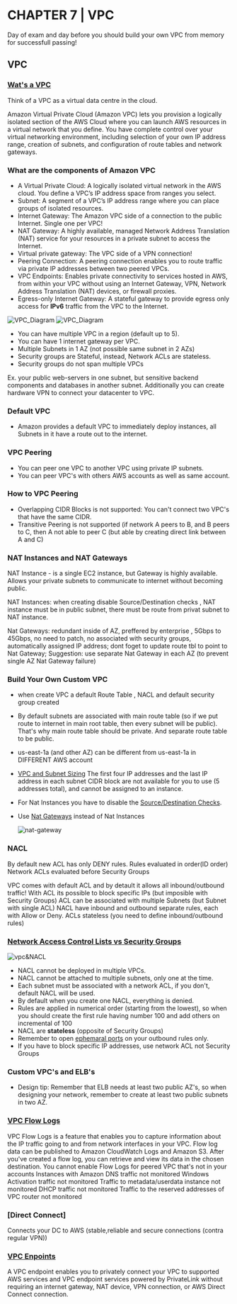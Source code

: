 # CHAPTER 7 | VPC


Day of exam and day before you should build your own VPC from memory for successfull passing!

## VPC

### [Wat's a VPC](https://aws.amazon.com/vpc/)

Think of a VPC as a virtual data centre in the cloud.

Amazon Virtual Private Cloud (Amazon VPC) lets you provision a logically isolated section of the AWS Cloud where you can launch AWS resources in a virtual network that you define. You have complete control over your virtual networking environment, including selection of your own IP address range, creation of subnets, and configuration of route tables and network gateways.

### What are the components of Amazon VPC

* A Virtual Private Cloud: A logically isolated virtual network in the AWS cloud. You define a VPC’s IP address space from ranges you select.
* Subnet: A segment of a VPC’s IP address range where you can place groups of isolated resources.
* Internet Gateway: The Amazon VPC side of a connection to the public Internet. Single one per VPC!
* NAT Gateway: A highly available, managed Network Address Translation (NAT) service for your resources in a private subnet to access the Internet.
* Virtual private gateway: The  VPC side of a VPN connection!
* Peering Connection: A peering connection enables you to route traffic via private IP addresses between two peered VPCs.
* VPC Endpoints: Enables private connectivity to services hosted in AWS, from within your VPC without using an Internet Gateway, VPN, Network Address Translation (NAT) devices, or firewall proxies.
* Egress-only Internet Gateway: A stateful gateway to provide egress only access for **IPv6** traffic from the VPC to the Internet.

![VPC_Diagram](https://www.mattbutton.com/images/2017/vpc-with-private-and-public-subnets.png)
![VPC_Diagram](https://neonta.com/wp-content/uploads/2017/01/vpc-diagram.png)

* You can have multiple VPC in a region (default up to 5).
* You can have 1 internet gateway per VPC.
* Multiple Subnets in 1 AZ (not possible same subnet in 2 AZs)
* Security groups are Stateful, instead, Network ACLs are stateless.
* Security groups do not span multiple VPCs

Ex. your public web-servers in one subnet, but sensitive backend components and databases in another subnet.
Additionally you can create hardware VPN to connect your datacenter to VPC.

### Default VPC

* Amazon provides a default VPC to immediately deploy instances, all Subnets in it have a route out to the internet.

### VPC Peering

* You can peer one VPC to another VPC using private IP subnets.
* You can peer VPC's with others AWS accounts as well as same account.

### How to VPC Peering

* Overlapping CIDR Blocks is not supported: You can't connect two VPC's that have the same CIDR.
* Transitive Peering is not supported (if network A peers to B, and B peers to C, then A not able to peer C (but able by creating direct link between A and C)



###  NAT Instances and NAT Gateways

NAT Instance - is a single EC2 instance, but Gateway is highly available.
Allows your private subnets to communicate to internet without becoming public.

NAT Instances: when creating disable Source/Destination checks , NAT instance must be in public subnet,
there must be route from privat subnet to NAT instance.

Nat Gateways: redundant inside of AZ, preffered by enterprise , 5Gbps to 45Gbps, no need to patch, no associated with security groups,
automatically assigned IP address; dont foget to update route tbl to point to Nat Gateway;
Suggestion: use separate Nat Gateway in each AZ (to prevent single AZ Nat Gateway failure)






### Build Your Own Custom VPC


* when create VPC a default Route Table , NACL and default security group created
* By default subnets are associated with main route table (so if we put route to internet in main root table, then every subnet will be public). That's why main route table should be private. And separate route table to be public.
* us-east-1a (and other AZ) can be different from us-east-1a in DIFFERENT AWS account


* [VPC and Subnet Sizing](https://docs.aws.amazon.com/vpc/latest/userguide/VPC_Subnets.html#vpc-subnet-basics) The first four IP addresses and the last IP address in each subnet CIDR block are not available for you to use (5 addresses total), and cannot be assigned to an instance.

* For Nat Instances you have to disable the [Source/Destination Checks](https://docs.aws.amazon.com/vpc/latest/userguide/VPC_NAT_Instance.html#EIP_Disable_SrcDestCheck).
* Use [Nat Gateways](https://docs.aws.amazon.com/vpc/latest/userguide/vpc-nat-gateway.html#nat-gateway-basics) instead of Nat Instances

    ![nat-gateway](https://docs.aws.amazon.com/vpc/latest/userguide/images/nat-gateway-diagram.png)


### NACL
By default new ACL has only DENY rules.
Rules evaluated in order(ID order)
Network ACLs evaluated before Security Groups


VPC comes with default ACL and by detault it allows all inbound/outbound traffic!
With ACL its possible to block specific IPs (but imposible with Security Groups)
ACL can be associated with multiple Subnets (but Subnet with single ACL) 
NACL have inbound and outbound separate rules, each with Allow or Deny.
ACLs stateless (you need to define inbound/outbound rules)



### [Network Access Control Lists vs Security Groups](https://docs.aws.amazon.com/vpc/latest/userguide/VPC_Security.html)

![vpc&NACL](https://docs.aws.amazon.com/vpc/latest/userguide/images/security-diagram.png)

* NACL cannot be deployed in multiple VPCs.
* NACL cannot be attached to multiple subnets, only one at the time.
* Each subnet must be associated with a network ACL, if you don't, default NACL will be used.
* By default when you create one NACL, everything is denied.
* Rules are applied in numerical order (starting from the lowest), so when you should create the first rule having number 100 and add others on incremental of 100
* NACL are **stateless** (opposite of Security Groups)
* Remember to open [ephemaral ports](https://docs.aws.amazon.com/vpc/latest/userguide/vpc-network-acls.html#nacl-ephemeral-ports) on your outbound rules only.
* If you have to block specific IP addresses, use network ACL not Security Groups

### Custom VPC's and ELB's

* Design tip: Remember that ELB needs at least two public AZ's, so when designing your network, remember to create at least two public subnets in two AZ.

### [VPC Flow Logs](https://docs.aws.amazon.com/vpc/latest/userguide/flow-logs.html)

VPC Flow Logs is a feature that enables you to capture information about the IP traffic going to and from network interfaces in your VPC. Flow log data can be published to Amazon CloudWatch Logs and Amazon S3. After you've created a flow log, you can retrieve and view its data in the chosen destination.
You cannot enable Flow Logs for peered VPC that's not in your accounts
Instances with Amazon DNS traffic not monitored
Windows Activation traffic not monitored
Traffic to metadata/userdata instance not monitored
DHCP traffic not monitored
Traffic to the reserved addresses of VPC router not monitored


### [Direct Connect]
Connects your DC to AWS (stable,reliable and secure connections (contra regular VPN))


### [VPC Enpoints](https://docs.aws.amazon.com/vpc/latest/userguide/vpc-endpoints.html)

A VPC endpoint enables you to privately connect your VPC to supported AWS services and VPC endpoint services powered by PrivateLink without requiring an internet gateway, NAT device, VPN connection, or AWS Direct Connect connection.
